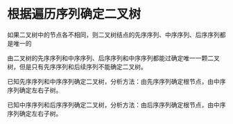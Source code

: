 # 根据遍历序列确定二叉树

如果二叉树中的节点各不相同，则二叉树结点的先序序列、中序序列、后序序列都是唯一的



由二叉树的先序序列和中序序列、后序序列和中序序列都能过确定唯一一颗二叉树，但是只有先序序列和后续序列不能确定二叉树。

已知先序序列和中序序列确定二叉树，分析方法：由先序序列确定根节点，由中序序列确定左右子树。

已知中序序列和后序序列确定二叉树，分析方法：由后序序列确定根节点，由中序序列确定左右子树。